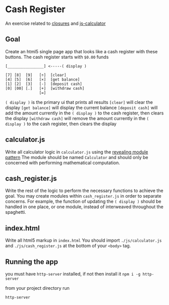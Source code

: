 # Cash Register

An exercise related to [closures](https://slides.com/theremix/closures) and [js-calculator](https://github.com/devleague/js-calculator)

## Goal

Create an html5 single page app that looks like a cash register with these buttons. The cash register starts with `$0.00` funds

```
[________________] <-----( display )

[7] [8]  [9]   [÷]  [clear]
[4] [5]  [6]   [×]  [get balance]
[1] [2]  [3]   [-]  [deposit cash]
[0] [00] [.]   [+]  [withdraw cash]
               [=]

```

`( display )` is the primary ui that prints all results
`[clear]` will clear the display
`[get balance]` will display the current balance
`[deposit cash]` will add the amount currently in the `( display )` to the cash register, then clears the display
`[withdraw cash]` will remove the amount currently in the `( display )` to the cash register, then clears the display

## calculator.js

Write all calculator logic in `calculator.js` using the [revealing module pattern](http://slides.com/jasonsewell/object-literals-and-ze-module-pattern)
The module should be named `Calculator` and should only be concerned with performing mathematical computation.

## cash_register.js

Write the rest of the logic to perform the necessary functions to achieve the goal.
You may create modules within `cash_register.js` in order to separate concerns.
For example, the function of updating the `( display )` should be handled in one place, or one module, instead of interweaved throughout the spaghetti.

## index.html

Write all html5 markup in `index.html`
You should import `./js/calculator.js` and `./js/cash_register.js` at the bottom of your `<body>` tag.

## Running the app

you must have `http-server` installed, if not then install it `npm i -g http-server`

from your project directory run

```
http-server
```
